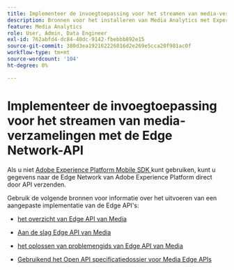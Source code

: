 ```yaml
---
title: Implementeer de invoegtoepassing voor het streamen van media-verzamelingen met de Edge Network-API
description: Bronnen voor het installeren van Media Analytics met Experience Platform Edge API.
feature: Media Analytics
role: User, Admin, Data Engineer
exl-id: 762abfd4-dc84-40dc-9142-fbebbb892e15
source-git-commit: 380d3ea192162226816d2e269e5cca20f981ac0f
workflow-type: tm+mt
source-wordcount: '104'
ht-degree: 0%

---
```


# Implementeer de invoegtoepassing voor het streamen van media-verzamelingen met de Edge Network-API

Als u niet [ Adobe Experience Platform Mobile SDK ](/help/implementation/edge/implementation-edge.md) kunt gebruiken, kunt u gegevens naar de Edge Network van Adobe Experience Platform direct door API verzenden.

Gebruik de volgende bronnen voor informatie over het uitvoeren van een aangepaste implementatie van de Edge API&#39;s:

* [ het overzicht van Edge API van Media ](https://developer.adobe.com/cja-apis/docs/endpoints/media-edge/)

* [ Aan de slag Edge API van Media ](https://developer.adobe.com/cja-apis/docs/endpoints/media-edge/getting-started/)

* [ het oplossen van problemengids van Edge API van Media ](https://developer.adobe.com/cja-apis/docs/endpoints/media-edge/troubleshooting/)

* [ Gebruikend het Open API specificatiedossier voor Media Edge APIs ](https://developer.adobe.com/data-collection-apis/docs/api/media-edge/)
